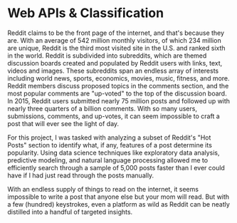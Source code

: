 # Web APIs & Classification

Reddit claims to be the front page of the internet, and that's because they are. With an average of 542 million monthly visitors, of which 234 million are unique, Reddit is the third most visited site in the U.S. and ranked sixth in the world. Reddit is subdivided into subreddits, which are themed discussion boards created and populated by Reddit users with links, text, videos and images. These subreddits span an endless array of interests including world news, sports, economics, movies, music, fitness, and more. Reddit members discuss proposed topics in the comments section, and the most popular comments are "up-voted" to the top of the discussion board.  In 2015, Reddit users submitted nearly 75 million posts and followed up with nearly three quarters of a billion comments.  With so many users, submissions, comments, and up-votes, it can seem impossible to craft a post that will ever see the light of day.

For this project, I was tasked with analyzing a subset of Reddit's "Hot Posts" section to identify what, if any, features of a post determine its popularity.  Using data science techniques like exploratory data analysis, predictive modeling, and natural language processing allowed me to efficiently search through a sample of 5,000 posts faster than I ever could have if I had just read through the posts manually.

With an endless supply of things to read on the internet, it seems impossible to write a post that anyone else but your mom will read.  But with a few (hundred) keystrokes, even a platform as wild as Reddit can be neatly distilled into a handful of targeted insights.
